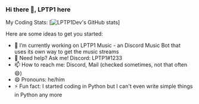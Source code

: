 ### Hi there 👋, LPTP1 here

My Coding Stats:
[![LPTP1Dev's GitHub stats](https://github-readme-stats.vercel.app/api?username=LPTP1Dev)]

Here are some ideas to get you started:

- 🔭 I’m currently working on LPTP1 Music - an Discord Music Bot that uses its own way to get the music streams
- 💬 Need help? Ask me! Discord: LPTP1#1233
- 📫 How to reach me: Discord, Mail (checked sometimes, not that often 😄)
- 😄 Pronouns: he/him
- ⚡ Fun fact: I started coding in Python but I can't even write simple things in Python any more
